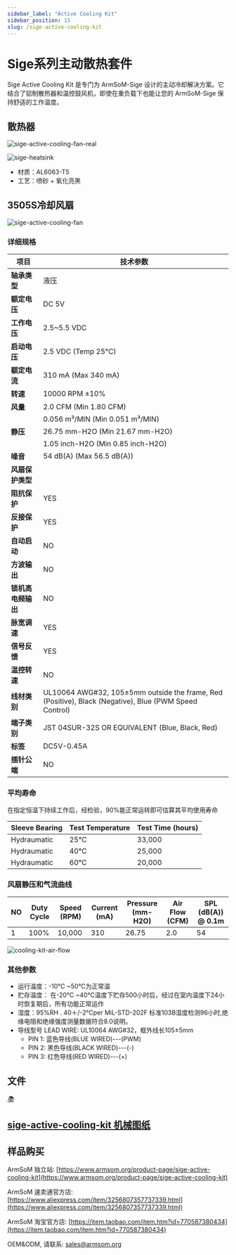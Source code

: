 ```yaml
---
sidebar_label: "Active Cooling Kit"
sidebar_position: 15
slug: /sige-active-cooling-kit
---
```


# Sige系列主动散热套件

Sige Active Cooling Kit 是专门为 ArmSoM-Sige 设计的主动冷却解决方案。它结合了铝制散热器和温控鼓风机，即使在重负载下也能让您的 ArmSoM-Sige 保持舒适的工作温度。

## 散热器

![sige-active-cooling-fan-real](/img/accessories/sige-active-cooling-fan-real.png)

![sige-heatsink](/img/accessories/sige-heatsink.png)

- 材质：AL6063-T5
- 工艺：喷砂 + 氧化亮黑

## 3505S冷却风扇

![sige-active-cooling-fan](/img/accessories/sige-active-cooling-fan.png)


### 详细规格

| 项目                         | 技术参数               |
|----------------------------------|-------------------------------------------------------|
| **轴承类型**       | 液压                                    |
| **额定电压**      | DC 5V                                                |
| **工作电压**       | 2.5~5.5 VDC                                          |
| **启动电压**    | 2.5 VDC (Temp 25°C)                                  |
| **额定电流**        | 310 mA (Max 340 mA)                                 |
| **转速**             | 10000 RPM ±10%                                      |
| **风量**                | 2.0 CFM (Min 1.80 CFM)                              |
|                                    | 0.056 m³/MIN (Min 0.051 m³/MIN)                      |
| **静压**         | 26.75 mm-H2O (Min 21.67 mm-H2O)                      |
|                                    | 1.05 inch-H2O (Min 0.85 inch-H2O)                    |
| **噪音**             | 54 dB(A) (Max 56.5 dB(A))                            |
| **风扇保护类型** |                                                       |
| **阻抗保护**| YES                                                   |
| **反接保护** | YES                                               |
| **自动启动**          | NO                                                    |
| **方波输出**   | NO                                                    |
| **锁机高电频输出** | NO                                              |
| **脉宽调速** | YES                                                |
| **信号反馈**     | YES                                                   |
| **温控转速** | NO                                                |
| **线材类别** | UL10064 AWG#32, 105±5mm outside the frame, Red (Positive), Black (Negative), Blue (PWM Speed Control) |
| **端子类别**              | JST 04SUR-32S OR EQUIVALENT (Blue, Black, Red)       |
| **标签**                   | DC5V-0.45A                                           |
| **插针公端**         | NO                                                    |

### 平均寿命

在指定恒温下持续工作后，经检验，90%能正常运转即可估算其平均使用寿命

| **Sleeve Bearing** | **Test Temperature** | **Test Time (hours)** |
|--------------------|-----------------------|------------------------|
| Hydraumatic        | 25°C                  | 33,000                 |
| Hydraumatic        | 40°C                  | 25,000                 |
| Hydraumatic        | 60°C                  | 20,000                 |

### 风扇静压和气流曲线

| NO | Duty Cycle | Speed (RPM) | Current (mA) | Pressure (mm-H2O) | Air Flow (CFM) | SPL (dB(A)) @ 0.1m |
|----|------------|-------------|--------------|------------------|----------------|---------------------|
| 1  | 100%       | 10,000      | 310          | 26.75            | 2.0            | 54                  |

![cooling-kit-air-flow](/img/accessories/cooling-kit-air-flow.png)

### 其他参数

- 运行温度：-10℃ ~50℃为正常温
- 贮存温度： 在-20℃ ~40℃温度下贮存500小时后，经过在室内温度下24小时恢复期后，所有功能正常运作
- 湿度：95%RH .  40＋/-2℃per MiL-STD-202F 标准103B湿度检测96小时,绝缘电阻和绝缘强度测量数据符合8.0说明。
- 导线型号 LEAD WIRE: UL10064 AWG#32，框外线长105±5mm 
    - PIN 1: 蓝色导线(BLUE WIRED)---(PWM) 
    - PIN 2: 黑色导线(BLACK WIRED)---(-) 
    - PIN 3: 红色导线(RED WIRED)---(+)  

## 文件
<div class="cards">
    <a href="https://pan.baidu.com/s/1CvUflC1Vf7lX9fmMoArXLA?pwd=arms" class="card-link">
        <div class="card">
            <div class="icon">
                <i>📚</i>
            </div>
            <div class="content">
                <h2>sige-active-cooling-kit 机械图纸</h2>
            </div>
        </div>
    </a>
</div>

## 样品购买

ArmSoM 独立站: [https://www.armsom.org/product-page/sige-active-cooling-kit](https://www.armsom.org/product-page/sige-active-cooling-kit)
 
ArmSoM 速卖通官方店: [https://www.aliexpress.com/item/3256807357737339.html](https://www.aliexpress.com/item/3256807357737339.html) 

ArmSoM 淘宝官方店: [https://item.taobao.com/item.htm?id=770587380434](https://item.taobao.com/item.htm?id=770587380434)

OEM&ODM,  请联系: sales@armsom.org
